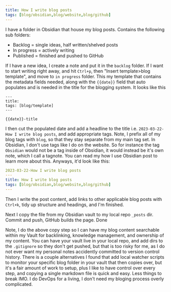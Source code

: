 ```yaml
---
title: How I write blog posts
tags: [blog/obsidian,blog/website,blog/github]
---
```

I have a folder in Obsidian that house my blog posts. Contains the following sub folders:
- Backlog = single ideas, half written/shelved posts
- In progress = actively writing
- Published = finished and pushed to GitHub

If I have a new idea, I create a note and put it in the `backlog` folder. If I want to start writing right away, and hit `Ctrl+p`, then "Insert template>blog template", and move to `in progress` folder. This my template that contains the metadata fields needed, along with the `{{date}}` field that auto populates and is needed in the title for the blogging system. It looks like this
```
---
title: 
tags: [blog/template]
---

{{date}}-title
```

I then cut the populated date and add a headline to the title i.e. `2023-03-22-How I write blog posts`, and add appropriate tags. Note, I prefix all of my blog tags with `blog`, so that they stay separate from my main tag set. In Obsidian, I don't use tags like I do on the website. So for instance the tag `Obsidian` would not be a tag inside of Obsidian, it would instead be it's own note, which I call a tagnote. You can read my how I use Obsidian post to learn more about this. Anyways, it'd look like this:
```YAML
2023-03-22-How I write blog posts
---
title: How I write blog posts
tags: [blog/obsidian,blog/website,blog/github]
---
```

Then I write the post content, add links to other applicable blog posts with `Ctrl+k`, tidy up structure and headings, and I'm finished.

Next I copy the file from my Obsidian vault to my local repo `_posts` dir. Commit and push, GitHub builds the page. Done

Note, I do the above copy step so I can have my blog content searchable within my Vault for backlinking, knowledge management, and ownership of my content. You can have your vault live in your local repo, and add dirs to the `.gitignore` so they don't get pushed, but that is too risky for me, as I do not ever want my personal notes accidently committed to version control history. There is a couple alternatives I found that add local watcher scripts to monitor your specific blog folder in your vault that then copies over, but it's a fair amount of work to setup, plus I like to have control over every step, and copying a single markdown file is quick and easy. Less things to break IMO. I do DevOps for a living, I don't need my bloging process overly complicated. 